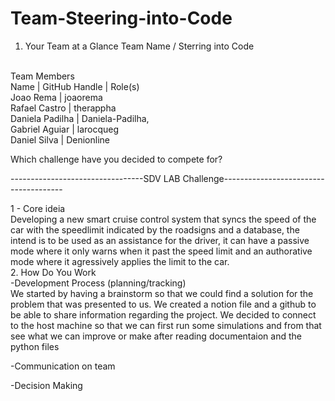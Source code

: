 # Team-Steering-into-Code


1. Your Team at a Glance
Team Name / Sterring into Code
<br>
Team Members
<br>
Name            |  GitHub Handle |	    Role(s)
<br>
Joao Rema 	    | joaorema
<br>
Rafael Castro 	| therappha
<br>
Daniela Padilha |	Daniela-Padilha,
<br>
Gabriel	Aguiar  | larocqueg
<br>
Daniel Silva    | Denionline
<br>

Which challenge have you decided to compete for?

---------------------------------SDV LAB Challenge--------------------------------------

1 - Core ideia
<br>
Developing a new smart cruise control system that syncs the speed of the car with the speedlimit indicated by the roadsigns and a database, the intend is to be used as an assistance for the driver, it can have a passive mode where it only warns when it past the speed limit and an authorative mode where it agressively applies the limit to the car.
<br>
2. How Do You Work
<br>
-Development Process (planning/tracking)
<br>
We started by having a brainstorm so that we could find a solution for the problem that was presented to us. We created a notion file and a github to be able to share information regarding the project.
We decided to connect to the host machine so that we can first run some simulations and from that see what we can improve or make after reading documentaion and the python files
<br>


-Communication on team

-Decision Making



